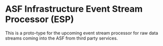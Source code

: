# ASF Infrastructure Event Stream Processor (ESP)

This is a proto-type for the upcoming event stream processor for raw data streams coming into the ASF from third party services.
